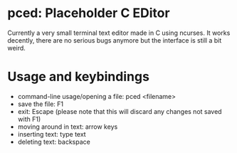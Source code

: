 # pced: Placeholder C EDitor
Currently a very small terminal text editor made in C using ncurses. It works decently, there are no serious bugs anymore but the interface is still a bit weird.

# Usage and keybindings
* command-line usage/opening a file: pced \<filename\>
* save the file: F1
* exit: Escape (please note that this will discard any changes not saved with F1)
* moving around in text: arrow keys
* inserting text: type text
* deleting text: backspace

